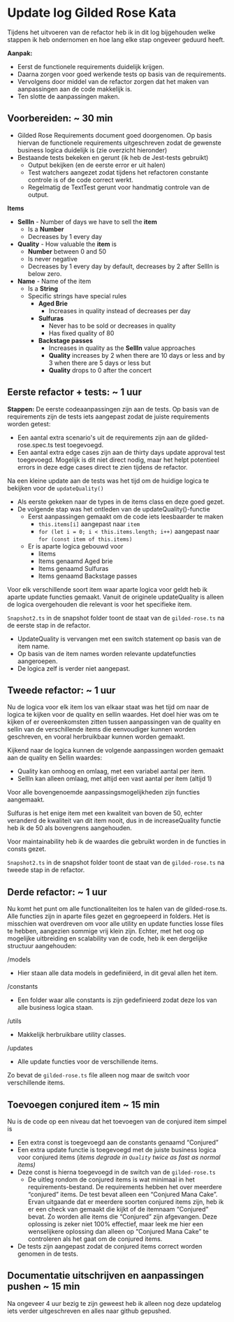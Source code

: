 # Update log Gilded Rose Kata

Tijdens het uitvoeren van de refactor heb ik in dit log bijgehouden welke stappen ik heb ondernomen en hoe lang elke stap ongeveer geduurd heeft.

**Aanpak:**

- Eerst de functionele requirements duidelijk krijgen.
- Daarna zorgen voor goed werkende tests op basis van de requirements.
- Vervolgens door middel van de refactor zorgen dat het maken van aanpassingen aan de code makkelijk is.
- Ten slotte de aanpassingen maken.

## Voorbereiden: ~ 30 min

- Gilded Rose Requirements document goed doorgenomen. Op basis hiervan de functionele requirements uitgeschreven zodat de gewenste business logica duidelijk is (zie overzicht hieronder)
- Bestaande tests bekeken en gerunt (ik heb de Jest-tests gebruikt)
  - Output bekijken (en de eerste error er uit halen)
  - Test watchers aangezet zodat tijdens het refactoren constante controle is of de code correct werkt.
  - Regelmatig de TextTest gerunt voor handmatig controle van de output.

**Items**

- **SellIn** - Number of days we have to sell the **item**
  - Is a **Number**
  - Decreases by 1 every day
- **Quality** - How valuable the **item** is
  - **Number** between 0 and 50
  - Is never negative
  - Decreases by 1 every day by default, decreases by 2 after SellIn is below zero.
- **Name** - Name of the item
  - Is a **String**
  - Specific strings have special rules
    - **Aged Brie**
      - Increases in quality instead of decreases per day
    - **Sulfuras**
      - Never has to be sold or decreases in quality
      - Has fixed quality of 80
    - **Backstage passes**
      - Increases in quality as the **SellIn** value approaches
      - **Quality** increases by 2 when there are 10 days or less and by 3 when there are 5 days or less but
      - **Quality** drops to 0 after the concert

## Eerste refactor + tests: ~ 1 uur

**Stappen:**
De eerste codeaanpassingen zijn aan de tests. Op basis van de requirements zijn de tests iets aangepast zodat de juiste requirements worden getest:

- Een aantal extra scenario's uit de requirements zijn aan de gilded-rose.spec.ts test toegevoegd.
- Een aantal extra edge cases zijn aan de thirty days update approval test toegevoegd. Mogelijk is dit niet direct nodig, maar het helpt potentieel errors in deze edge cases direct te zien tijdens de refactor.

Na een kleine update aan de tests was het tijd om de huidige logica te bekijken voor de `updateQuality()`

- Als eerste gekeken naar de types in de items class en deze goed gezet.
- De volgende stap was het ontleden van de updateQuality()-functie
  - Eerst aanpassingen gemaakt om de code iets leesbaarder te maken
    - `this.items[i]` aangepast naar `item`
    - `for (let i = 0; i < this.items.length; i++)` aangepast naar `for (const item of this.items)`
  - Er is aparte logica gebouwd voor
    - Iitems
    - Items genaamd Aged brie
    - Items genaamd Sulfuras
    - Items genaamd Backstage passes

Voor elk verschillende soort item waar aparte logica voor geldt heb ik aparte update functies gemaakt. Vanuit de originele updateQuality is alleen de logica overgehouden die relevant is voor het specifieke item.

`Snapshot2.ts` in de snapshot folder toont de staat van de `gilded-rose.ts` na de eerste stap in de refactor.

- UpdateQuality is vervangen met een switch statement op basis van de item name.
- Op basis van de item names worden relevante updatefuncties aangeroepen.
- De logica zelf is verder niet aangepast.

## Tweede refactor: ~ 1 uur

Nu de logica voor elk item los van elkaar staat was het tijd om naar de logica te kijken voor de quality en sellin waardes. Het doel hier was om te kijken of er overeenkomsten zitten tussen aanpassingen van de quality en sellin van de verschillende items die eenvoudiger kunnen worden geschreven, en vooral herbruikbaar kunnen worden gemaakt.

Kijkend naar de logica kunnen de volgende aanpassingen worden gemaakt aan de quality en Sellin waardes:

- Quality kan omhoog en omlaag, met een variabel aantal per item.
- SellIn kan alleen omlaag, met altijd een vast aantal per item (altijd 1)

Voor alle bovengenoemde aanpassingsmogelijkheden zijn functies aangemaakt.

Sulfuras is het enige item met een kwaliteit van boven de 50, echter veranderd de kwaliteit van dit item nooit, dus in de increaseQuality functie heb ik de 50 als bovengrens aangehouden.

Voor maintainability heb ik de waardes die gebruikt worden in de functies in consts gezet.

`Snapshot2.ts` in de snapshot folder toont de staat van de `gilded-rose.ts` na tweede stap in de refactor.

## Derde refactor: ~ 1 uur

Nu komt het punt om alle functionaliteiten los te halen van de gilded-rose.ts. Alle functies zijn in aparte files gezet en gegroepeerd in folders. Het is misschien wat overdreven om voor alle utility en update functies losse files te hebben, aangezien sommige vrij klein zijn. Echter, met het oog op mogelijke uitbreiding en scalability van de code, heb ik een dergelijke structuur aangehouden:

/models

- Hier staan alle data models in gedefiniëerd, in dit geval allen het item.

/constants

- Een folder waar alle constants is zijn gedefinieerd zodat deze los van alle business logica staan.

/utils

- Makkelijk herbruikbare utility classes.

/updates

- Alle update functies voor de verschillende items.

Zo bevat de `gilded-rose.ts` file alleen nog maar de switch voor verschillende items.

## Toevoegen conjured item ~ 15 min

Nu is de code op een niveau dat het toevoegen van de conjured item simpel is

- Een extra const is toegevoegd aan de constants genaamd “Conjured”
- Een extra update functie is toegevoegd met de juiste business logica voor conjured items (_items degrade in `Quality` twice as fast as normal items)_
- Deze const is hierna toegevoegd in de switch van de `gilded-rose.ts`
  - De uitleg rondom de conjured items is wat minimaal in het requirements-bestand. De requirements hebben het over meerdere “conjured” items. De test bevat alleen een “Conjured Mana Cake”. Ervan uitgaande dat er meerdere soorten conjured items zijn, heb ik er een check van gemaakt die kijkt of de itemnaam “Conjured” bevat. Zo worden alle items die “Conjured” zijn afgevangen. Deze oplossing is zeker niet 100% effectief, maar leek me hier een wenselijkere oplossing dan alleen op “Conjured Mana Cake” te controleren als het gaat om de conjured items.
- De tests zijn aangepast zodat de conjured items correct worden genomen in de tests.

## Documentatie uitschrijven en aanpassingen pushen ~ 15 min

Na ongeveer 4 uur bezig te zijn geweest heb ik alleen nog deze updatelog iets verder uitgeschreven en alles naar github gepushed.
